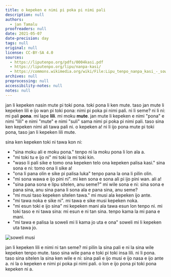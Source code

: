 ```yaml
---
title: o kepeken e nimi pi poka pi nimi pali
description: null
authors:
  - jan Tamalu
proofreaders: null
date: 2021-05-07
date-precision: day
tags: null
original: null
license: CC-BY-SA 4.0
sources:
  - https://liputenpo.org/pdfs/0004kasi.pdf
  - https://liputenpo.org/lipu/nanpa-kasi/
  - https://commons.wikimedia.org/wiki/File:Lipu_tenpo_nanpa_kasi_-_soweli_musi.png
archives: null
preprocessing: null
accessibility-notes: null
notes: null
---
```


jan li kepeken nasin mute pi toki pona. toki pona li ken mute. taso jan mute li kepeken lili e ijo wan pi toki pona: nimi pi poka pi nimi pali. ni li seme? ni li ni: mi pali **pona**. mi lape **lili**. mi moku **mute**. jan mute li kepeken e nimi "pona" e nimi "lili" e nimi "mute" e nimi "suli" sama nimi pi poka pi nimi pali. taso sina ken kepeken nimi ali tawa pali ni. o kepeken a! ni li ijo pona mute pi toki pona, taso jan li kepeken lili mute.

sina ken kepeken toki ni tawa kon ni:

- "sina moku ali e moku pona." tenpo ni la moku pona li lon ala a.
- "mi toki tu e ijo ni" mi toki la mi toki kin.
- "waso li pali sike e tomo ona kepeken telo ona kepeken palisa kasi." sina sona e ni: tomo ona li sike a!
- "ona li pana olin e sike pi palisa luka" tenpo pana la ona li pilin olin.
- "mi sona wawa e ijo pini ni". mi ken sona e sona ali pi ijo pini wan. ali a!
- "sina pana sona e lipu sitelen, anu seme?" mi wile sona e ni: sina sona e pana sina, anu sina pana li sona ala e pana sina, anu seme?
- "mi musi taso kepeken sitelen tawa." mi musi ala kepeken ijo ante.
- "mi tawa noka e sike ni". mi tawa e sike musi kepeken noka.
- "mi esun toki e ijo sina" mi kepeken mani ala tawa esun lon tenpo ni. mi toki taso e ni tawa sina: mi esun e ni tan sina. tenpo kama la mi pana e mani.
- "mi tawa e palisa la soweli mi li kama jo uta e ona" soweli mi li kepeken uta tawa jo.

![soweli musi](https://upload.wikimedia.org/wikipedia/commons/0/03/Lipu_tenpo_nanpa_kasi_-_soweli_musi.png)

jan li kepeken lili e nimi ni tan seme? mi pilin la sina pali e ni la sina wile kepeken tenpo mute. taso sina wile pana e toki pi toki insa lili. ni li pona. taso sina sitelen la sina ken wile e ni: sina pali e ijo musi e ijo nasa e ijo ante a. ni la o kepeken e nimi pi poka pi nimi pali. o lon e ijo pona pi toki pona kepeken ni a.
